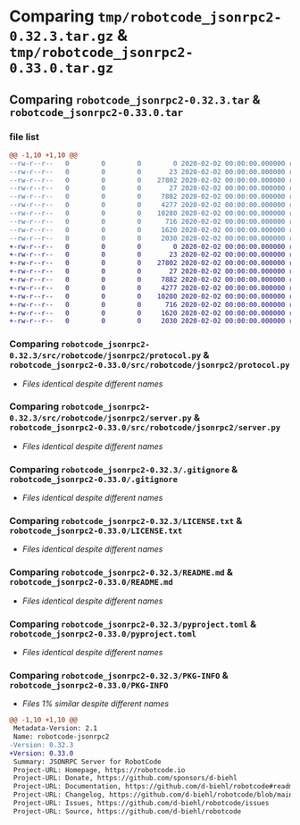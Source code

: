 # Comparing `tmp/robotcode_jsonrpc2-0.32.3.tar.gz` & `tmp/robotcode_jsonrpc2-0.33.0.tar.gz`

## Comparing `robotcode_jsonrpc2-0.32.3.tar` & `robotcode_jsonrpc2-0.33.0.tar`

### file list

```diff
@@ -1,10 +1,10 @@
--rw-r--r--   0        0        0        0 2020-02-02 00:00:00.000000 robotcode_jsonrpc2-0.32.3/src/robotcode/jsonrpc2/__init__.py
--rw-r--r--   0        0        0       23 2020-02-02 00:00:00.000000 robotcode_jsonrpc2-0.32.3/src/robotcode/jsonrpc2/__version__.py
--rw-r--r--   0        0        0    27802 2020-02-02 00:00:00.000000 robotcode_jsonrpc2-0.32.3/src/robotcode/jsonrpc2/protocol.py
--rw-r--r--   0        0        0       27 2020-02-02 00:00:00.000000 robotcode_jsonrpc2-0.32.3/src/robotcode/jsonrpc2/py.typed
--rw-r--r--   0        0        0     7882 2020-02-02 00:00:00.000000 robotcode_jsonrpc2-0.32.3/src/robotcode/jsonrpc2/server.py
--rw-r--r--   0        0        0     4277 2020-02-02 00:00:00.000000 robotcode_jsonrpc2-0.32.3/.gitignore
--rw-r--r--   0        0        0    10280 2020-02-02 00:00:00.000000 robotcode_jsonrpc2-0.32.3/LICENSE.txt
--rw-r--r--   0        0        0      716 2020-02-02 00:00:00.000000 robotcode_jsonrpc2-0.32.3/README.md
--rw-r--r--   0        0        0     1620 2020-02-02 00:00:00.000000 robotcode_jsonrpc2-0.32.3/pyproject.toml
--rw-r--r--   0        0        0     2030 2020-02-02 00:00:00.000000 robotcode_jsonrpc2-0.32.3/PKG-INFO
+-rw-r--r--   0        0        0        0 2020-02-02 00:00:00.000000 robotcode_jsonrpc2-0.33.0/src/robotcode/jsonrpc2/__init__.py
+-rw-r--r--   0        0        0       23 2020-02-02 00:00:00.000000 robotcode_jsonrpc2-0.33.0/src/robotcode/jsonrpc2/__version__.py
+-rw-r--r--   0        0        0    27802 2020-02-02 00:00:00.000000 robotcode_jsonrpc2-0.33.0/src/robotcode/jsonrpc2/protocol.py
+-rw-r--r--   0        0        0       27 2020-02-02 00:00:00.000000 robotcode_jsonrpc2-0.33.0/src/robotcode/jsonrpc2/py.typed
+-rw-r--r--   0        0        0     7882 2020-02-02 00:00:00.000000 robotcode_jsonrpc2-0.33.0/src/robotcode/jsonrpc2/server.py
+-rw-r--r--   0        0        0     4277 2020-02-02 00:00:00.000000 robotcode_jsonrpc2-0.33.0/.gitignore
+-rw-r--r--   0        0        0    10280 2020-02-02 00:00:00.000000 robotcode_jsonrpc2-0.33.0/LICENSE.txt
+-rw-r--r--   0        0        0      716 2020-02-02 00:00:00.000000 robotcode_jsonrpc2-0.33.0/README.md
+-rw-r--r--   0        0        0     1620 2020-02-02 00:00:00.000000 robotcode_jsonrpc2-0.33.0/pyproject.toml
+-rw-r--r--   0        0        0     2030 2020-02-02 00:00:00.000000 robotcode_jsonrpc2-0.33.0/PKG-INFO
```

### Comparing `robotcode_jsonrpc2-0.32.3/src/robotcode/jsonrpc2/protocol.py` & `robotcode_jsonrpc2-0.33.0/src/robotcode/jsonrpc2/protocol.py`

 * *Files identical despite different names*

### Comparing `robotcode_jsonrpc2-0.32.3/src/robotcode/jsonrpc2/server.py` & `robotcode_jsonrpc2-0.33.0/src/robotcode/jsonrpc2/server.py`

 * *Files identical despite different names*

### Comparing `robotcode_jsonrpc2-0.32.3/.gitignore` & `robotcode_jsonrpc2-0.33.0/.gitignore`

 * *Files identical despite different names*

### Comparing `robotcode_jsonrpc2-0.32.3/LICENSE.txt` & `robotcode_jsonrpc2-0.33.0/LICENSE.txt`

 * *Files identical despite different names*

### Comparing `robotcode_jsonrpc2-0.32.3/README.md` & `robotcode_jsonrpc2-0.33.0/README.md`

 * *Files identical despite different names*

### Comparing `robotcode_jsonrpc2-0.32.3/pyproject.toml` & `robotcode_jsonrpc2-0.33.0/pyproject.toml`

 * *Files identical despite different names*

### Comparing `robotcode_jsonrpc2-0.32.3/PKG-INFO` & `robotcode_jsonrpc2-0.33.0/PKG-INFO`

 * *Files 1% similar despite different names*

```diff
@@ -1,10 +1,10 @@
 Metadata-Version: 2.1
 Name: robotcode-jsonrpc2
-Version: 0.32.3
+Version: 0.33.0
 Summary: JSONRPC Server for RobotCode
 Project-URL: Homepage, https://robotcode.io
 Project-URL: Donate, https://github.com/sponsors/d-biehl
 Project-URL: Documentation, https://github.com/d-biehl/robotcode#readme
 Project-URL: Changelog, https://github.com/d-biehl/robotcode/blob/main/CHANGELOG.md
 Project-URL: Issues, https://github.com/d-biehl/robotcode/issues
 Project-URL: Source, https://github.com/d-biehl/robotcode
```

